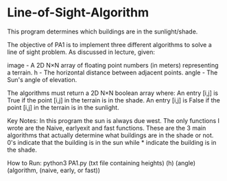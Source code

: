 # Line-of-Sight-Algorithm
This program determines which buildings are in the sunlight/shade. 

The objective of PA1 is to implement three different algorithms to solve a line of sight problem. As discussed in lecture, given:

  image - A 2D N×N array of floating point numbers (in meters) representing a terrain.
  h - The horizontal distance between adjacent points.
  angle - The Sun's angle of elevation.

The algorithms must return a 2D N×N boolean array where:
  An entry [i,j] is True if the point [i,j] in the terrain is in the shade.
  An entry [i,j] is False if the point [i,j] in the terrain is in the sunlight.
  
 Key Notes:
  In this program the sun is always due west. 
  The only functions I wrote are the Naive, earlyexit and fast functions.
    These are the 3 main algorithms that actually determine what buildings are in the shade or not.
  0's indicate that the building is in the sun while * indicate the building is in the shade.
  
  How to Run:
    python3 PA1.py (txt file containing heights) (h) (angle) (algorithm, (naive, early, or fast))


